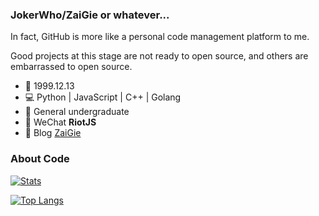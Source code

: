 ### JokerWho/ZaiGie or whatever...

In fact, GitHub is more like a personal code management platform to me.

Good projects at this stage are not ready to open source, and others are embarrassed to open source. 
 
 - 🎂 1999.12.13
 - 💻 Python | JavaScript | C++ | Golang
 - 🏫 General undergraduate 
 - 💬 WeChat **RiotJS**
 - 📰 Blog  [ZaiGie](https://www.zaigie.com/)


### About Code

[![Stats](https://github-readme-stats.vercel.app/api?username=jokerwho&show_icons=true&count_private=true&hide=prs)](https://github.com/jokerwho)


[![Top Langs](https://github-readme-stats.vercel.app/api/top-langs/?username=jokerwho&layout=compact)](https://github.com/jokerwho)

<!--[![Readme Card](https://github-readme-stats.vercel.app/api/pin/?username=jokerwho&repo=zfnew_webApi)](https://github.com/jokerwho/zfnew_webApi)-->
